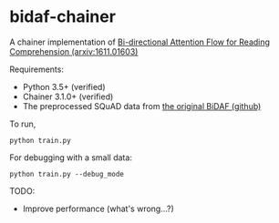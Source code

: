 # bidaf-chainer
A chainer implementation of [Bi-directional Attention Flow for Reading Comprehension (arxiv:1611.01603)](https://arxiv.org/abs/1611.01603)

Requirements:
* Python 3.5+ (verified)
* Chainer 3.1.0+ (verified)
* The preprocessed SQuAD data from [the original BiDAF (github)](https://github.com/allenai/bi-att-flow)

To run,
```
python train.py
```

For debugging with a small data:
```
python train.py --debug_mode
```

TODO:
* Improve performance (what's wrong...?)
